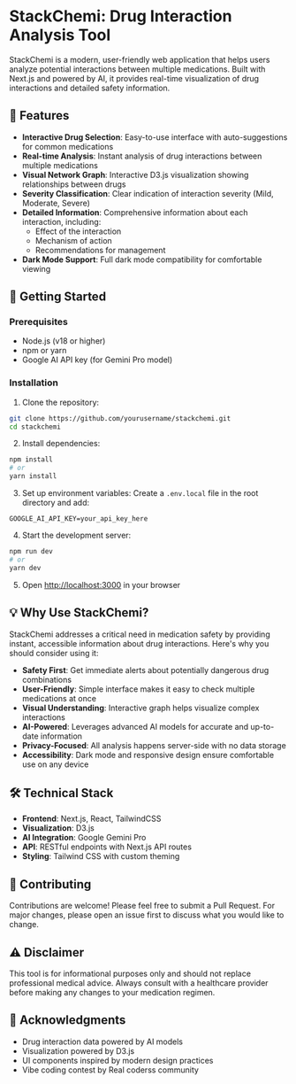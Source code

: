 # StackChemi: Drug Interaction Analysis Tool

StackChemi is a modern, user-friendly web application that helps users analyze potential interactions between multiple medications. Built with Next.js and powered by AI, it provides real-time visualization of drug interactions and detailed safety information.


## 🌟 Features

- **Interactive Drug Selection**: Easy-to-use interface with auto-suggestions for common medications
- **Real-time Analysis**: Instant analysis of drug interactions between multiple medications
- **Visual Network Graph**: Interactive D3.js visualization showing relationships between drugs
- **Severity Classification**: Clear indication of interaction severity (Mild, Moderate, Severe)
- **Detailed Information**: Comprehensive information about each interaction, including:
  - Effect of the interaction
  - Mechanism of action
  - Recommendations for management
- **Dark Mode Support**: Full dark mode compatibility for comfortable viewing

## 🚀 Getting Started

### Prerequisites

- Node.js (v18 or higher)
- npm or yarn
- Google AI API key (for Gemini Pro model)

### Installation

1. Clone the repository:
```bash
git clone https://github.com/yourusername/stackchemi.git
cd stackchemi
```

2. Install dependencies:
```bash
npm install
# or
yarn install
```

3. Set up environment variables:
Create a `.env.local` file in the root directory and add:
```env
GOOGLE_AI_API_KEY=your_api_key_here
```

4. Start the development server:
```bash
npm run dev
# or
yarn dev
```

5. Open [http://localhost:3000](http://localhost:3000) in your browser

## 💡 Why Use StackChemi?

StackChemi addresses a critical need in medication safety by providing instant, accessible information about drug interactions. Here's why you should consider using it:

- **Safety First**: Get immediate alerts about potentially dangerous drug combinations
- **User-Friendly**: Simple interface makes it easy to check multiple medications at once
- **Visual Understanding**: Interactive graph helps visualize complex interactions
- **AI-Powered**: Leverages advanced AI models for accurate and up-to-date information
- **Privacy-Focused**: All analysis happens server-side with no data storage
- **Accessibility**: Dark mode and responsive design ensure comfortable use on any device

## 🛠️ Technical Stack

- **Frontend**: Next.js, React, TailwindCSS
- **Visualization**: D3.js
- **AI Integration**: Google Gemini Pro
- **API**: RESTful endpoints with Next.js API routes
- **Styling**: Tailwind CSS with custom theming

## 🤝 Contributing

Contributions are welcome! Please feel free to submit a Pull Request. For major changes, please open an issue first to discuss what you would like to change.


## ⚠️ Disclaimer

This tool is for informational purposes only and should not replace professional medical advice. Always consult with a healthcare provider before making any changes to your medication regimen.

## 🙏 Acknowledgments

- Drug interaction data powered by AI models
- Visualization powered by D3.js
- UI components inspired by modern design practices
- Vibe coding contest by Real coderss community

